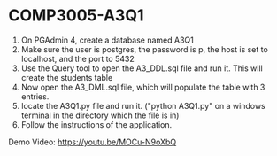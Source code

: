 # COMP3005-A3Q1

1. On PGAdmin 4, create a database named A3Q1
2. Make sure the user is postgres, the password is p, the host is set to localhost, and the port to 5432
3. Use the Query tool to open the A3_DDL.sql file and run it. This will create the students table
4. Now open the A3_DML.sql file, which will populate the table with 3 entries.
5. locate the A3Q1.py file and run it. ("python A3Q1.py" on a windows terminal in the directory which the file is in)
6. Follow the instructions of the application.

Demo Video:
https://youtu.be/MOCu-N9oXbQ
